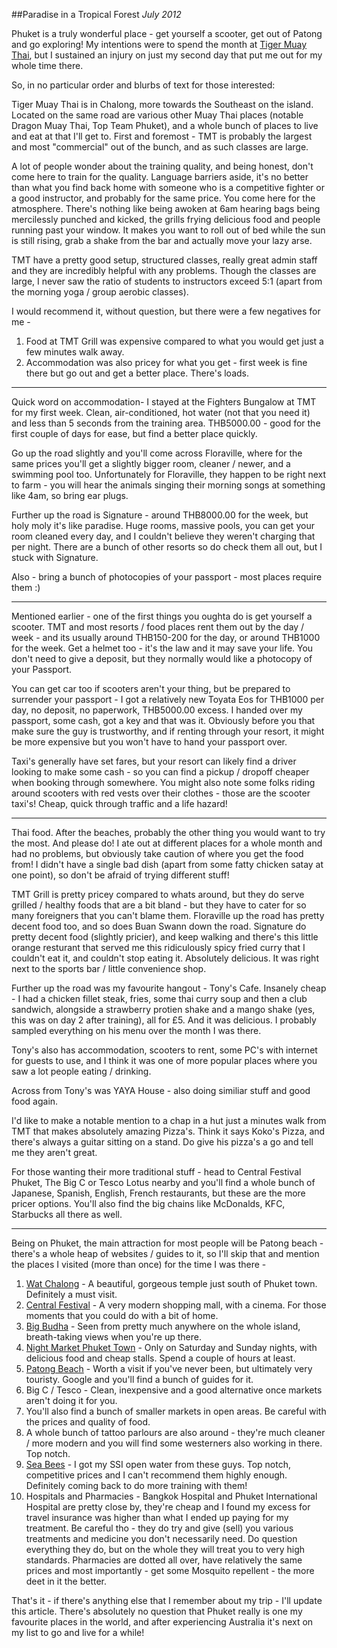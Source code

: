 ##Paradise in a Tropical Forest
_July 2012_

Phuket is a truly wonderful place - get yourself a scooter, get out of Patong and go exploring! My intentions were to spend the month at [Tiger Muay Thai](http://www.tigermuaythai.com/), but I sustained an injury on just my second day that put me out for my whole time there.

So, in no particular order and blurbs of text for those interested:

Tiger Muay Thai is in Chalong, more towards the Southeast on the island. Located on the same road are various other Muay Thai places (notable Dragon Muay Thai, Top Team Phuket), and a whole bunch of places to live and eat at that I'll get to. First and foremost - TMT is probably the largest and most "commercial" out of the bunch, and as such classes are large. 

A lot of people wonder about the training quality, and being honest, don't come here to train for the quality. Language barriers aside, it's no better than what you find back home with someone who is a competitive fighter or a good instructor, and probably for the same price. You come here for the atmosphere. There's nothing like being awoken at 6am hearing bags being mercilessly punched and kicked, the grills frying delicious food and people running past your window. It makes you want to roll out of bed while the sun is still rising, grab a shake from the bar and actually move your lazy arse.

TMT have a pretty good setup, structured classes, really great admin staff and they are incredibly helpful with any problems. Though the classes are large, I never saw the ratio of students to instructors exceed 5:1 (apart from the morning yoga / group aerobic classes).

I would recommend it, without question, but there were a few negatives for me -

1. Food at TMT Grill was expensive compared to what you would get just a few minutes walk away. 
2. Accommodation was also pricey for what you get - first week is fine there but go out and get a better place. There's loads.

---

Quick word on accommodation- I stayed at the Fighters Bungalow at TMT for my first week. Clean, air-conditioned, hot water (not that you need it) and less than 5 seconds from the training area. THB5000.00 - good for the first couple of days for ease, but find a better place quickly. 

Go up the road slightly and you'll come across Floraville, where for the same prices you'll get a slightly bigger room, cleaner / newer, and a swimming pool too. Unfortunately for Floraville, they happen to be right next to farm - you will hear the animals singing their morning songs at something like 4am, so bring ear plugs.

Further up the road is Signature - around THB8000.00 for the week, but holy moly it's like paradise. Huge rooms, massive pools, you can get your room cleaned every day, and I couldn't believe they weren't charging that per night. There are a bunch of other resorts so do check them all out, but I stuck with Signature.

Also - bring a bunch of photocopies of your passport - most places require them :)

---

Mentioned earlier - one of the first things you oughta do is get yourself a scooter. TMT and most resorts / food places rent them out by the day / week - and its usually around THB150-200 for the day, or around THB1000 for the week. Get a helmet too - it's the law and it may save your life. You don't need to give a deposit, but they normally would like a photocopy of your Passport. 

You can get car too if scooters aren't your thing, but be prepared to surrender your passport - I got a relatively new Toyata Eos for THB1000 per day, no deposit, no paperwork, THB5000.00 excess. I handed over my passport, some cash, got a key and that was it. Obviously before you that make sure the guy is trustworthy, and if renting through your resort, it might be more expensive but you won't have to hand your passport over.

Taxi's generally have set fares, but your resort can likely find a driver looking to make some cash - so you can find a pickup / dropoff cheaper when booking through somewhere. You might also note some folks riding around scooters with red vests over their clothes - those are the scooter taxi's! Cheap, quick through traffic and a life hazard!

---

Thai food. After the beaches, probably the other thing you would want to try the most. And please do! I ate out at different places for a whole month and had no problems, but obviously take caution of where you get the food from! I didn't have a single bad dish (apart from some fatty chicken satay at one point), so don't be afraid of trying different stuff!

TMT Grill is pretty pricey compared to whats around, but they do serve grilled / healthy foods that are a bit bland - but they have to cater for so many foreigners that you can't blame them. Floraville up the road has pretty decent food too, and so does Buan Swann down the road. Signature do pretty decent food (slightly pricier), and keep walking and there's this little orange resturant that served me this ridiculously spicy fried curry that I couldn't eat it, and couldn't stop eating it. Absolutely delicious. It was right next to the sports bar / little convenience shop.

Further up the road was my favourite hangout - Tony's Cafe. Insanely cheap - I had a chicken fillet steak, fries, some thai curry soup and then a club sandwich, alongside a strawberry protien shake and a mango shake (yes, this was on day 2 after training), all for £5. And it was delicious. I probably sampled everything on his menu over the month I was there.

Tony's also has accommodation, scooters to rent, some PC's with internet for guests to use, and I think it was one of more popular places where you saw a lot people eating / drinking.

Across from Tony's was YAYA House - also doing similiar stuff and good food again.

I'd like to make a notable mention to a chap in a hut just a minutes walk from TMT that makes absolutely amazing Pizza's. Think it says Koko's Pizza, and there's always a guitar sitting on a stand. Do give his pizza's a go and tell me they aren't great.

For those wanting their more traditional stuff - head to Central Festival Phuket, The Big C or Tesco Lotus nearby and you'll find a whole bunch of Japanese, Spanish, English, French restaurants, but these are the more pricer options. You'll also find the big chains like McDonalds, KFC, Starbucks all there as well.

---

Being on Phuket, the main attraction for most people will be Patong beach - there's a whole heap of websites / guides to it, so I'll skip that and mention the places I visited (more than once) for the time I was there -

1. [Wat Chalong](http://www.tripadvisor.com/Attraction_Review-g1215781-d553516-Reviews-Wat_Chalong-Phuket_Town_Phuket.html) - A beautiful, gorgeous temple just south of Phuket town. Definitely a must visit.  
2. [Central Festival](http://www.centralfestivalphuket.com/index.aspx) - A very modern shopping mall, with a cinema. For those moments that you could do with a bit of home.  
3. [Big Budha](http://www.tripadvisor.com/Attraction_Review-g1389361-d2433844-Reviews-Phuket_Big_Buddha-Chalong_Phuket.html) - Seen from pretty much anywhere on the whole island, breath-taking views when you're up there.  
4. [Night Market Phuket Town](http://www.tripadvisor.com/Attraction_Review-g1215781-d2032284-Reviews-Phuket_Town_Night_Market-Phuket_Town_Phuket.html) - Only on Saturday and Sunday nights, with delicious food and cheap stalls. Spend a couple of hours at least.  
5. [Patong Beach](http://www.tripadvisor.com/Attraction_Review-g297930-d2454044-Reviews-Patong_Beach-Patong_Phuket.html) - Worth a visit if you've never been, but ultimately very touristy. Google and you'll find a bunch of guides for it.  
6. Big C / Tesco - Clean, inexpensive and a good alternative once markets aren't doing it for you.
7. You'll also find a bunch of smaller markets in open areas. Be careful with the prices and quality of food.
8. A whole bunch of tattoo parlours are also around - they're much cleaner / more modern and you will find some westerners also working in there. Top notch.
9. [Sea Bees](http://www.sea-bees.com/) - I got my SSI open water from these guys. Top notch, competitive prices and I can't recommend them highly enough. Definitely coming back to do more training with them!
10. Hospitals and Pharmacies - Bangkok Hospital and Phuket International Hospital are pretty close by, they're cheap and I found my excess for travel insurance was higher than what I ended up paying for my treatment. Be careful tho - they do try and give (sell) you various treatments and medicine you don't necessarily need. Do question everything they do, but on the whole they will treat you to very high standards. Pharmacies are dotted all over, have relatively the same prices and most importantly - get some Mosquito repellent - the more deet in it the better.

That's it - if there's anything else that I remember about my trip - I'll update this article. There's absolutely no question that Phuket really is one my favourite places in the world, and after experiencing Australia it's next on my list to go and live for a while!
